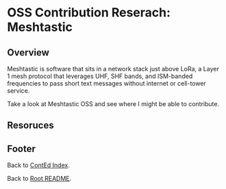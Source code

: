 # OSS Contribution Reserach: Meshtastic

## Overview

Meshtastic is software that sits in a network stack just above LoRa, a Layer 1 mesh protocol that leverages UHF, SHF bands, and ISM-banded frequencies to pass short text messages without internet or cell-tower service.

Take a look at Meshtastic OSS and see where I might be able to contribute.

## Resoruces

## Footer

Back to [ContEd Index](./conted-index.html).

Back to [Root README](../README.html).
